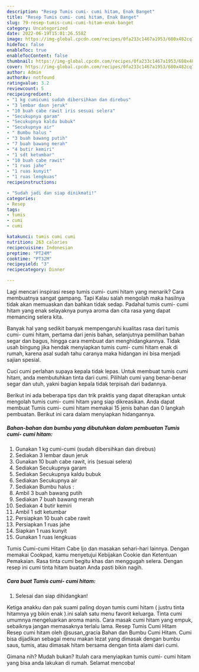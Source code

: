 ```yaml
---
description: "Resep Tumis cumi- cumi hitam, Enak Banget"
title: "Resep Tumis cumi- cumi hitam, Enak Banget"
slug: 79-resep-tumis-cumi-cumi-hitam-enak-banget
category: Uncategorized
date: 2022-06-19T15:01:26.558Z
image: https://img-global.cpcdn.com/recipes/0fa233c1467a1953/680x482cq70/tumis-cumi-cumi-hitam-foto-resep-utama.jpg
hideToc: false
enableToc: true
enableTocContent: false
thumbnail: https://img-global.cpcdn.com/recipes/0fa233c1467a1953/680x482cq70/tumis-cumi-cumi-hitam-foto-resep-utama.jpg
cover: https://img-global.cpcdn.com/recipes/0fa233c1467a1953/680x482cq70/tumis-cumi-cumi-hitam-foto-resep-utama.jpg
author: Admin
authorAv: notfound
ratingvalue: 3.2
reviewcount: 5
recipeingredient:
- "1 kg cumicumi sudah dibersihkan dan direbus"
- "3 lembar daun jeruk"
- "10 buah cabe rawit iris sesuai selera"
- "Secukupnya garam"
- "Secukupnya kaldu bubuk"
- "Secukupnya air"
- " Bumbu halus "
- "3 buah bawang putih"
- "7 buah bawang merah"
- "4 butir kemiri"
- "1 sdt ketumbar"
- "10 buah cabe rawit"
- "1 ruas jahe"
- "1 ruas kunyit"
- "1 ruas lengkuas"
recipeinstructions:

- "Sudah jadi dan siap dinikmati!"
categories:
- Resep
tags:
- tumis
- cumi
- cumi

katakunci: tumis cumi cumi 
nutrition: 263 calories
recipecuisine: Indonesian
preptime: "PT24M"
cooktime: "PT32M"
recipeyield: "3"
recipecategory: Dinner

---
```



Lagi mencari inspirasi resep tumis cumi- cumi hitam yang menarik? Cara membuatnya sangat gampang. Tapi Kalau salah mengolah maka hasilnya tidak akan memuaskan dan bahkan tidak sedap. Padahal tumis cumi- cumi hitam yang enak selayaknya punya aroma dan cita rasa yang dapat memancing selera kita.


Banyak hal yang sedikit banyak mempengaruhi kualitas rasa dari tumis cumi- cumi hitam, pertama dari jenis bahan, selanjutnya pemilihan bahan segar dan bagus, hingga cara membuat dan menghidangkannya. Tidak usah bingung jika hendak menyiapkan tumis cumi- cumi hitam enak di rumah, karena asal sudah tahu caranya maka hidangan ini bisa menjadi sajian spesial.

Cuci cumi perlahan supaya kepala tidak lepas. Untuk membuat tumis cumi hitam, anda membutuhkan tinta dari cumi. Pilihlah cumi yang benar-benar segar dan utuh, yakni bagian kepala tidak terpisah dari badannya.


Berikut ini ada beberapa tips dan trik praktis yang dapat diterapkan untuk mengolah tumis cumi- cumi hitam yang siap dikreasikan. Anda dapat membuat Tumis cumi- cumi hitam memakai 15 jenis bahan dan 0 langkah pembuatan. Berikut ini cara dalam menyiapkan hidangannya.

<!--inarticleads1-->

##### Bahan-bahan dan bumbu yang dibutuhkan dalam pembuatan Tumis cumi- cumi hitam:

1. Gunakan 1 kg cumi-cumi (sudah dibersihkan dan direbus)
1. Sediakan 3 lembar daun jeruk
1. Gunakan 10 buah cabe rawit, iris (sesuai selera)
1. Sediakan Secukupnya garam
1. Sediakan Secukupnya kaldu bubuk
1. Sediakan Secukupnya air
1. Sediakan  Bumbu halus :
1. Ambil 3 buah bawang putih
1. Sediakan 7 buah bawang merah
1. Sediakan 4 butir kemiri
1. Ambil 1 sdt ketumbar
1. Persiapkan 10 buah cabe rawit
1. Persiapkan 1 ruas jahe
1. Siapkan 1 ruas kunyit
1. Gunakan 1 ruas lengkuas


Tumis Cumi-cumi Hitam Cabe Ijo dan masakan sehari-hari lainnya. Dengan memakai Cookpad, kamu menyetujui Kebijakan Cookie dan Ketentuan Pemakaian. Rasa tinta cumi begitu khas dan menggugah selera. Dengan resep ini cumi tinta hitam buatan Anda pasti bikin nagih. 

<!--inarticleads2-->

##### Cara buat Tumis cumi- cumi hitam:


1. Selesai dan siap dihidangkan!

Ketiga anakku dan pak suami paling doyan tumis cumi hitam ( justru tinta hitamnya yg bikin enak ).ini salah satu menu favorit keluarga. Tinta cumi umumnya mengeluarkan aroma manis. Cara masak cumi hitam yang empuk, sebaiknya jangan memasaknya terlalu lama. Resep Tumis Cumi Hitam Resep cumi hitam oleh @susan_gracia Bahan dan Bumbu Cumi Hitam. Cumi bisa dijadikan sebagai menu makan lezat yang dimasak dengan bumbu saus, tumis, atau dimasak hitam bersama dengan tinta alami dari cumi. 

Gimana nih? Mudah bukan? Itulah cara menyiapkan tumis cumi- cumi hitam yang bisa anda lakukan di rumah. Selamat mencoba!
